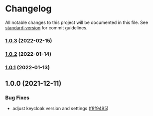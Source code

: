 # Changelog

All notable changes to this project will be documented in this file. See [standard-version](https://github.com/conventional-changelog/standard-version) for commit guidelines.

### [1.0.3](https://github.com/innovation-hub-bergisches-rheinland/prox-company-profile-service/compare/v1.0.2...v1.0.3) (2022-02-15)

### [1.0.2](https://github.com/innovation-hub-bergisches-rheinland/prox-company-profile-service/compare/v1.0.1...v1.0.2) (2022-01-14)

### [1.0.1](https://github.com/innovation-hub-bergisches-rheinland/prox-company-profile-service/compare/v1.0.0...v1.0.1) (2022-01-13)

## 1.0.0 (2021-12-11)

### Bug Fixes

- adjust keycloak version and settings ([f8f9495](https://github.com/innovation-hub-bergisches-rheinland/prox-company-profile-service/commit/f8f94951e86a2358883c89bd877bffc70dad47d1))

